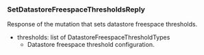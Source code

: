 ### SetDatastoreFreespaceThresholdsReply
Response of the mutation that sets datastore freespace thresholds.

- thresholds: list of DatastoreFreespaceThresholdTypes
  - Datastore freespace threshold configuration.
